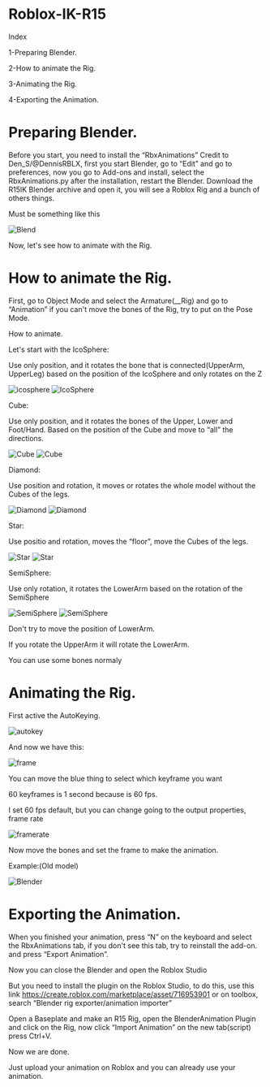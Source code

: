 # Roblox-IK-R15

Index

1-Preparing Blender.

2-How to animate the Rig.

3-Animating the Rig.

4-Exporting the Animation.

# Preparing Blender.

Before you start, you need to install the “RbxAnimations” Credit to Den_S/@DennisRBLX, first you start Blender, go to “Edit” and go to preferences, now you go to Add-ons and install, select the RbxAnimations.py after the installation, restart the Blender.
Download the R15IK Blender archive and open it, you will see a Roblox Rig and a bunch of others things.

Must be something like this

![Blend](https://user-images.githubusercontent.com/125750057/236719011-2403b6a7-3227-40ed-a91e-03cb17a8da24.png)

Now, let's see how to animate with the Rig.

# How to animate the Rig.

First, go to Object Mode and select the Armature(__Rig) and go to “Animation” if you can't move the bones of the Rig, try to put on the Pose Mode.

How to animate.

Let's start with the IcoSphere:

Use only position, and it rotates the bone that is connected(UpperArm, UpperLeg) based on the position of the IcoSphere and only rotates on the Z

![icosphere](https://user-images.githubusercontent.com/125750057/236720350-80194a15-cf55-4d73-8089-ede4553cc145.png)
![IcoSphere](https://user-images.githubusercontent.com/125750057/236846401-7d841982-7349-4dbb-91b0-e5317e5a04af.gif)

Cube:

Use only position, and it rotates the bones of the Upper, Lower and Foot/Hand. Based on the position of the Cube and move to “all” the directions.

![Cube](https://user-images.githubusercontent.com/125750057/236722421-a66f7eb1-f267-4acb-91db-530321b67ec5.png)
![Cube](https://user-images.githubusercontent.com/125750057/236850442-39539270-2656-43c1-b3d6-15a0f12bd209.gif)

Diamond:

Use position and rotation, it moves or rotates the whole model without the Cubes of the legs.

![Diamond](https://user-images.githubusercontent.com/125750057/236723222-2cfd080f-dfd8-453c-8657-136c4e7f85f9.png)
![Diamond](https://user-images.githubusercontent.com/125750057/236850882-95045264-bc8c-4ad1-8d38-7d261dcb8fe6.gif)

Star:

Use positio and rotation, moves the “floor”, move the Cubes of the legs.

![Star](https://user-images.githubusercontent.com/125750057/236723924-fdea0432-4f86-4861-b0f0-4c7fb40fdc5d.png)
![Star](https://user-images.githubusercontent.com/125750057/236852889-75418b45-da96-4f47-9f28-046f03e08eab.gif)

SemiSphere:

Use only rotation, it rotates the LowerArm based on the rotation of the SemiSphere

![SemiSphere](https://user-images.githubusercontent.com/125750057/236724212-50c6a16b-8126-4d31-be06-f0fc1c4cfbe3.png)
![SemiSphere](https://user-images.githubusercontent.com/125750057/236852916-c6299130-c9c4-4f36-aa7a-2dad7e99a2f5.gif)

Don't try to move the position of LowerArm.

If you rotate the UpperArm it will rotate the LowerArm.

You can use some bones normaly 

# Animating the Rig.

First active the AutoKeying.

![autokey](https://user-images.githubusercontent.com/125750057/236725937-69dfa6dd-8740-489f-8e68-ea3a557efdba.png)


And now we have this:

![frame](https://user-images.githubusercontent.com/125750057/236725561-1baf9a86-97cc-498f-a679-7aba30a01662.png)

You can move the blue thing to select which keyframe you want

60 keyframes is 1 second because is 60 fps.

I set 60 fps default, but you can change going to the output properties, frame rate

![framerate](https://user-images.githubusercontent.com/125750057/236726753-037dd4bb-e96f-4529-9672-cff428439db9.png)

Now move the bones and set the frame to make the animation.

Example:(Old model)

![Blender](https://user-images.githubusercontent.com/125750057/236730077-8f32006a-1ee7-4619-89f5-afc72b62231b.gif)

# Exporting the Animation.

When you finished your animation, press  “N” on the keyboard and select the RbxAnimations tab, if you don't see this tab, try to reinstall the add-on.
and press “Export Animation”.

Now you can close the Blender and open the Roblox Studio

But you need to install the plugin on the Roblox Studio, to do this, use this link https://create.roblox.com/marketplace/asset/716953901 or on toolbox, search “Blender rig exporter/animation importer”

Open a Baseplate and make an R15 Rig, open the BlenderAnimation Plugin and click on the Rig, now click “Import Animation” on the new tab(script) press Ctrl+V.

Now we are done.

Just upload your animation on Roblox and you can already use your animation.
